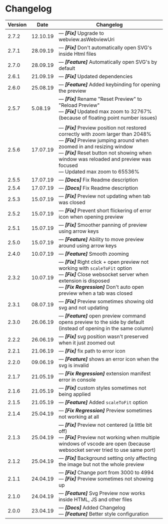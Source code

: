 # Changelog

| Version | Date     | Changelog                                                                                                                                                                                                                                                                                                             |
| ------- | -------- | --------------------------------------------------------------------------------------------------------------------------------------------------------------------------------------------------------------------------------------------------------------------------------------------------------------------- |
| 2.7.2   | 12.10.19 | &mdash; **_[Fix]_** Upgrade to webview.asWebviewUri                                                                                                                                                                                                                                                                   |
| 2.7.1   | 28.09.19 | &mdash; **_[Fix]_** Don't automatically open SVG's inside Html files                                                                                                                                                                                                                                                  |
| 2.7.0   | 28.09.19 | &mdash; **_[Feature]_** Automatically open SVG's by default                                                                                                                                                                                                                                                           |
| 2.6.1   | 21.09.19 | &mdash; **_[Fix]_** Updated dependencies                                                                                                                                                                                                                                                                              |
| 2.6.0   | 25.08.19 | &mdash; **_[Feature]_** Added keybinding for opening the preview                                                                                                                                                                                                                                                      |
| 2.5.7   | 5.08.19  | &mdash; **_[Fix]_** Rename "Reset Preview" to "Reload Preview" <br> &mdash; **_[Fix]_** Updated max zoom to 32767% (because of floating point number issues)                                                                                                                                                          |
|         |
| 2.5.6   | 17.07.19 | &mdash; **_[Fix]_** Preview position not restored correctly with zoom larger than 2048% <br> &mdash; **_[Fix]_** Preview jumping around when zoomed in and resizing window <br> &mdash; **_[Fix]_** Reset button not showing when window was reloaded and preview was focused <br> &mdash; Updated max zoom to 65536% |
| 2.5.5   | 17.07.19 | &mdash; **_[Docs]_** Fix Readme description                                                                                                                                                                                                                                                                           |
| 2.5.4   | 17.07.19 | &mdash; **_[Docs]_** Fix Readme description                                                                                                                                                                                                                                                                           |
| 2.5.3   | 15.07.19 | &mdash; **_[Fix]_** Preview not updating when tab was closed                                                                                                                                                                                                                                                          |
| 2.5.2   | 15.07.19 | &mdash; **_[Fix]_** Prevent short flickering of error icon when opening preview                                                                                                                                                                                                                                       |
| 2.5.1   | 15.07.19 | &mdash; **_[Fix]_** Smoother panning of preview using arrow keys                                                                                                                                                                                                                                                      |
| 2.5.0   | 15.07.19 | &mdash; **_[Feature]_** Ability to move preview around using arrow keys                                                                                                                                                                                                                                               |
| 2.4.0   | 10.07.19 | &mdash; **_[Feature]_** Smooth zooming                                                                                                                                                                                                                                                                                |
| 2.3.2   | 10.07.19 | &mdash; **_[Fix]_** Right click + open preview not working with `scaleToFit` option <br> &mdash; **_[Fix]_** Close websocket server when extension is disposed <br> &mdash; **_[Fix Regression]_** Don't auto open preview when a tab was closed                                                                      |
| 2.3.1   | 08.07.19 | &mdash; **_[Fix]_** Preview sometimes showing old svg and not updating                                                                                                                                                                                                                                                |
| 2.3.0   | 26.06.19 | &mdash; **_[Feature]_** open preview command opens preview to the side by default (instead of opening in the same column)                                                                                                                                                                                             |
| 2.2.2   | 26.06.19 | &mdash; **_[Fix]_** svg position wasn't preserved when it just zoomed out                                                                                                                                                                                                                                             |
| 2.2.1   | 21.06.19 | &mdash; **_[Fix]_** fix path to error icon                                                                                                                                                                                                                                                                            |
| 2.2.0   | 09.06.19 | &mdash; **_[Feature]_** shows an error icon when the svg is invalid                                                                                                                                                                                                                                                   |
| 2.1.7   | 21.05.19 | &mdash; **_[Fix Regression]_** extension manifest error in console                                                                                                                                                                                                                                                    |
| 2.1.6   | 21.05.19 | &mdash; **_[Fix]_** custom styles sometimes not being applied                                                                                                                                                                                                                                                         |
| 2.1.5   | 21.05.19 | &mdash; **_[Feature]_** Added `scaleToFit` option                                                                                                                                                                                                                                                                     |
| 2.1.4   | 25.04.19 | &mdash; **_[Fix Regression]_** Preview sometimes not working at all                                                                                                                                                                                                                                                   |
| 2.1.3   | 25.04.19 | &mdash; **_[Fix]_** Preview not centered (a little bit off) <br> &mdash; **_[Fix]_** Preview not working when multiple windows of vscode are open (because websocket server tried to use same port)                                                                                                                   |
| 2.1.2   | 25.04.19 | &mdash; **_[Fix]_** Background setting only affecting the image but not the whole preview                                                                                                                                                                                                                             |
| 2.1.1   | 24.04.19 | &mdash; **_[Fix]_** Change port from 3000 to 4994 <br> &mdash; **_[Fix]_** Preview sometimes not showing up                                                                                                                                                                                                           |
| 2.1.0   | 24.04.19 | &mdash; **_[Feature]_** Svg Preview now works inside HTML, JS and other files                                                                                                                                                                                                                                         |
| 2.0.0   | 23.04.19 | &mdash; **_[Docs]_** Added Changelog <br> &mdash; **_[Feature]_** Better style configuration                                                                                                                                                                                                                          |
